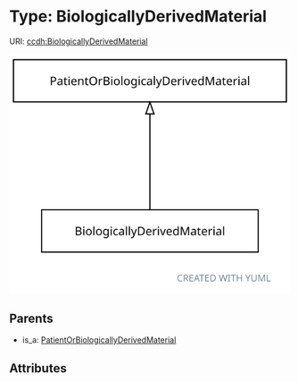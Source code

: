 
# Type: BiologicallyDerivedMaterial




URI: [ccdh:BiologicallyDerivedMaterial](https://ccdh.org/BiologicallyDerivedMaterial)


![img](images/BiologicallyDerivedMaterial.svg)

## Parents

 *  is_a: [PatientOrBiologicallyDerivedMaterial](PatientOrBiologicallyDerivedMaterial.md)

## Attributes

